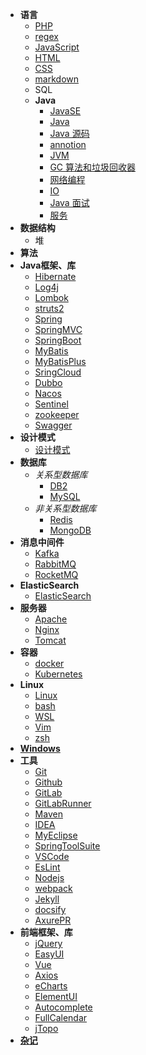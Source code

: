 - **语言**
    - [PHP](doc/PHP.md)
    - [regex](doc/regex.md)
    - [JavaScript](doc/JavaScript.md)
    - [HTML](doc/HTML.md)
    - [CSS](doc/CSS.md)
    - [markdown](doc/markdown.md)
    - SQL
    - **Java**
        - [JavaSE](doc/JavaSE.md)
        - [Java](doc/Java.md)
        - [Java 源码](doc/Java源码.md)
        - [annotion](doc/annotion.md)
        - [JVM](doc/JVM.md)
        - [GC 算法和垃圾回收器](doc/GC.md)
        - [网络编程](doc/net.md)
        - [IO](doc/IO.md)
        - [Java 面试](doc/Java面试.md)
        - [服务](doc/service.md)
- **数据结构**
    - 堆
- **算法**
- **Java框架、库**
    - [Hibernate](doc/Hibernate.md)
    - [Log4j](doc/Log4j.md)
    - [Lombok](doc/Lombok.md)
    - [struts2](doc/struts2.md)
    - [Spring](doc/Spring.md)
    - [SpringMVC](doc/SpringMVC.md)
    - [SpringBoot](doc/SpringBoot.md)
    - [MyBatis](doc/MyBatis.md)
    - [MyBatisPlus](doc/MyBatisPlus.md)
    - [SringCloud](doc/SpringCloud.md)
    - [Dubbo](doc/Dubbo.md)
    - [Nacos](doc/nacos.md)
    - [Sentinel](doc/Sentinel.md)
    - [zookeeper](doc/zookeeper.md)
    - [Swagger](doc/Swagger.md)
- **设计模式**
    - [设计模式](doc/designPattern.md)
- **数据库**
    - _关系型数据库_
        - [DB2](doc/DB2.md)
        - [MySQL](doc/MySQL.md)
    - _非关系型数据库_
        - [Redis](doc/Redis.md)
        - [MongoDB](doc/MongoDB.md)
- **消息中间件**
    - [Kafka](doc/Kafka.md)
    - [RabbitMQ](doc/RabbitMQ.md)
    - [RocketMQ](doc/RocketMQ.md)
- **ElasticSearch**
    - [ElasticSearch](doc/ElasticSearch.md)
- **服务器**
    - [Apache](doc/Apache.md)
    - [Nginx](doc/Nginx.md)
    - [Tomcat](doc/Tomcat.md)
- **容器**
    - [docker](doc/docker.md)
    - [Kubernetes](doc/k8s.md)
- **Linux**
    - [Linux](doc/Linux.md)
    - [bash](doc/bash.md)
    - [WSL](doc/WSL.md)
    - [Vim](doc/Vim.md)
    - [zsh](doc/zsh.md)
- **[Windows](doc/Windows.md)**
- **工具**
    - [Git](doc/Git.md)
    - [Github](doc/Github.md)
    - [GitLab](doc/GitLab.md)
    - [GitLabRunner](doc/GitLabRunner.md)
    - [Maven](doc/Maven.md)
    - [IDEA](doc/IDEA.md)
    - [MyEclipse](doc/MyEclipse.md)
    - [SpringToolSuite](doc/SpringToolSuite.md)
    - [VSCode](doc/VSCode.md)
    - [EsLint](doc/EsLint.md)
    - [Nodejs](doc/Nodejs.md)
    - [webpack](doc/webpack.md)
    - [Jekyll](doc/Jekyll.md)
    - [docsify](doc/docsify.md)
    - [AxurePR](doc/AxurePR.md)
- **前端框架、库**
    - [jQuery](doc/jQuery.md)
    - [EasyUI](doc/EasyUI.md)
    - [Vue](doc/Vue.md)
    - [Axios](doc/Axios.md)
    - [eCharts](doc/eCharts.md)
    - [ElementUI](doc/ElementUI.md)
    - [Autocomplete](doc/Autocomplete.md)
    - [FullCalendar](doc/FullCalendar.md)
    - [jTopo](doc/jTopo.md)
- **[杂记](doc/emmm.md)**
